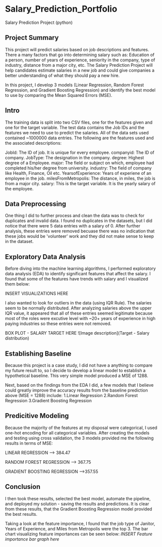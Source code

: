 # Salary_Prediction_Portfolio
Salary Prediction Project (python)
## Project Summary
This project will predict salaries based on job descriptions and features. There a many factors that go into determining salary such as: Education of a person, number of years of experience, seniority in the company, type of industry, distance from a major city, etc. The Salary Prediction Project will help candidates estimate salaries in a new job and could give companies a better understanding of what they should pay a new hire.

In this project, I develop 3 models (Linear Regression, Random Forest Regression, and Gradient Boosting Regression) and identify the best model to use by comparing the Mean Squared Errors (MSE).

## Intro
The training data is split into two CSV files, one for the features given and one for the target variable. The test data contains the Job IDs and the features we need to use to predict the salaries. All of the data sets used contained ~1000000 data entries. The following are the features used and the associated descriptions:

JobId: The ID of job. It is unique for every employee.
companyid: The ID of company.
JobType: The designation in the company.
degree: Highest degree of a Employee.
major: The field or subject on which, employee had completed his/her degree from university.
industry: The field of company like Health, Finance, Oil etc.
YearsofExperience: Years of experiene of an employee in the job.
milesFromMetropolis: The distance, in miles, the job is from a major city.
salary: This is the target variable. It is the yearly salary of the employee.

## Data Preprocessing 
One thing I did  to further process and clean the data was to check for duplicates and invalid data. I found no duplicates in the datasets, but I did notice that there were 5 data entries with a salary of 0. After further analysis, these entries were removed becuase there was no indication that these jobs would be 'volunteer' work and they did not make sense to keep in the dataset.

## Exploratory Data Analysis
Before diving into the machine learning algorithms, I performed exploratory data analysis (EDA) to identify significant features that affect the salary. I found that some of the features have trends with salary and I visualized them below:


INSERT VISUALIZATIONS HERE


I also wanted to look for outliers in the data (using IQR Rule). The salaries seem to be normally distributed. After analyzing salaries above the upper IQR value, it appeared that all of these entries seemed legitimate because most of the roles were excutive level with ~20+ years of experience in high paying industries so these entries were not removed.

BOX PLOT - SALARY TARGET HERE
![Image description](Target - Salary distribution)

## Establishing Baseline
Because this project is a case study, I did not have a anything to compare my future result to, so I decide to develop a linear model to establish a hypothetical baseline. This very simple model produced a MSE of 1288.

Next, based on the findings from the EDA I did, a few models that I believe could greatly improve the accuracy results from the baseline prediction above (MSE = 1288) include:
1.Linear Regression
2.Random Forest Regression
3.Gradient Boosting Regression

## Predicitive Modeling
Because the majority of the features at my disposal were categorical, I used one-hot encoding for all categorical variables. After creating the models and testing using cross validation, the 3 models provided me the following results in terms of MSE:

LINEAR REGRESSION --> 384.47

RANDOM FOREST REGRESSION --> 367.75

GRADIENT BOOSTING REGRESSION -->357.55

## Conclusion
I then took these results, selected the best model, automate the pipeline, and deployed my solution - saving the results and predictions. It is clear from these results, that the Gradient Boosting Regression model provided the best results. 

Taking a look at the feature importance, I found that the job type of Janitor, Years of Experience, and Miles from Metropolis were the top 3. The bar chart visualizing feature importances can be seen below:
*INSERT Feature importance bar graph here*

